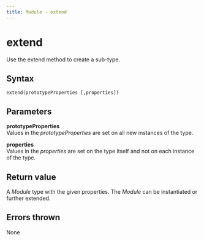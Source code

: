 ```yaml
---
title: Module - extend
---
```


# extend
Use the extend method to create a sub-type.  


## Syntax
`extend(prototypeProperties [,properties])`


## Parameters

**prototypeProperties**  
Values in the *prototypeProperties* are set on all new instances of the type.

**properties**  
Values in the *properties* are set on the type itself and not on each instance of the type. 


## Return value
A *Module* type with the given properties. The *Module* can be instantiated or further extended.


## Errors thrown
None
